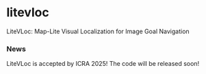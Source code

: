 # litevloc
LiteVLoc: Map-Lite Visual Localization for Image Goal Navigation

### News
LiteVLoc is accepted by ICRA 2025! The code will be released soon!
